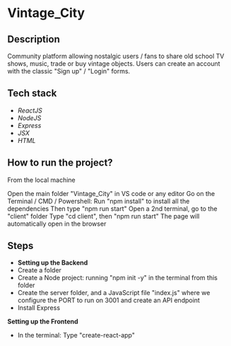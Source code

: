 # Vintage_City

## Description
Community platform allowing nostalgic users / fans to share old school TV shows, music, trade or buy vintage objects. Users can create an account with the classic "Sign up" / "Login" forms.

## Tech stack
* *ReactJS*
* *NodeJS*
* *Express*
* *JSX*
* *HTML*

## How to run the project?

From the local machine

Open the main folder "Vintage_City" in VS code or any editor
Go on the Terminal / CMD / Powershell:
Run "npm install" to install all the dependencies
Then type "npm run start"
Open a 2nd terminal, go to the "client" folder
Type "cd client", then "npm run start"
The page will automatically open in the browser


## Steps

* **Setting up the Backend**
* Create a folder
* Create a Node project: running "npm init -y" in the terminal from this folder
* Create the server folder, and a JavaScript file "index.js" where we configure the PORT to run on 3001 and create an API endpoint
* Install Express 

**Setting up the Frontend**
* In the terminal: Type "create-react-app"
 
 
